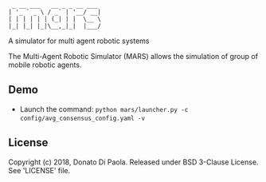      _ __ ___   __ _ _ __ ___ 
    | '_ ` _ \ / _` | '__/ __|
    | | | | | | (_| | |  \__ \
    |_| |_| |_|\__,_|_|  |___/
   
A simulator for multi agent robotic systems



The Multi-Agent Robotic Simulator (MARS) allows the simulation of group of mobile robotic agents.



## Demo

- Launch the command:
  `python mars/launcher.py -c config/avg_consensus_config.yaml -v `
  ​

## License

Copyright (c) 2018, Donato Di Paola.
Released under BSD 3-Clause License. See 'LICENSE' file.
